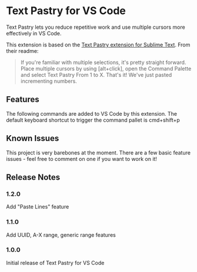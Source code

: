 # Text Pastry for VS Code

Text Pastry lets you reduce repetitive work and use multiple cursors more effectively in VS Code.

This extension is based on the [Text Pastry extension for Sublime Text](https://github.com/duydao/Text-Pastry). From their readme:

> If you're familiar with multiple selections, it's pretty straight forward. Place multiple cursors by using [alt+click], open the Command Palette and select Text Pastry From 1 to X. That's it! We've just pasted incrementing numbers.


## Features

The following commands are added to VS Code by this extension. The default keyboard shortcut to trigger the command pallet is cmd+shift+p

## Known Issues

This project is very barebones at the moment. There are a few basic feature issues - feel free to comment on one if you want to work on it!

## Release Notes

### 1.2.0
Add "Paste Lines" feature

### 1.1.0
Add UUID, A-X range, generic range features

### 1.0.0
Initial release of Text Pastry for VS Code
